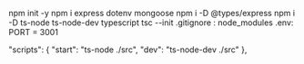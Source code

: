 npm init -y
npm i express dotenv mongoose
npm i -D @types/express
npm i -D ts-node ts-node-dev typescript
tsc --init
.gitignore : node_modules
.env: PORT = 3001

"scripts": {
 "start": "ts-node ./src",
 "dev": "ts-node-dev ./src"
},